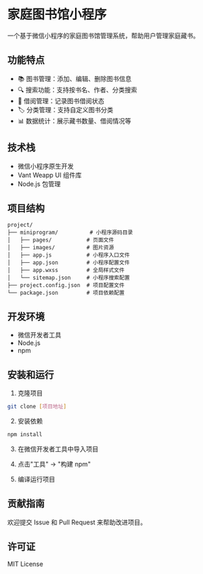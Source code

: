 # 家庭图书馆小程序

一个基于微信小程序的家庭图书馆管理系统，帮助用户管理家庭藏书。

## 功能特点

- 📚 图书管理：添加、编辑、删除图书信息
- 🔍 搜索功能：支持按书名、作者、分类搜索
- 📱 借阅管理：记录图书借阅状态
- 🏷️ 分类管理：支持自定义图书分类
- 📊 数据统计：展示藏书数量、借阅情况等

## 技术栈

- 微信小程序原生开发
- Vant Weapp UI 组件库
- Node.js 包管理

## 项目结构

```
project/
├── miniprogram/          # 小程序源码目录
│   ├── pages/           # 页面文件
│   ├── images/          # 图片资源
│   ├── app.js           # 小程序入口文件
│   ├── app.json         # 小程序配置文件
│   ├── app.wxss         # 全局样式文件
│   └── sitemap.json     # 小程序搜索配置
├── project.config.json  # 项目配置文件
└── package.json         # 项目依赖配置
```

## 开发环境

- 微信开发者工具
- Node.js
- npm

## 安装和运行

1. 克隆项目
```bash
git clone [项目地址]
```

2. 安装依赖
```bash
npm install
```

3. 在微信开发者工具中导入项目

4. 点击"工具" -> "构建 npm"

5. 编译运行项目

## 贡献指南

欢迎提交 Issue 和 Pull Request 来帮助改进项目。

## 许可证

MIT License 